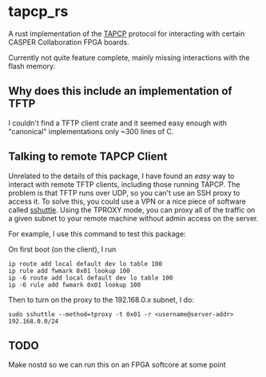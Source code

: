 # tapcp_rs

A rust implementation of the [TAPCP](https://github.com/casper-astro/mlib_devel/blob/m2021a/jasper_library/sw/jam/casper_tapcp.c) protocol for interacting with certain CASPER Collaboration FPGA boards.

Currently not quite feature complete, mainly missing interactions with the flash memory.

## Why does this include an implementation of TFTP

I couldn't find a TFTP client crate and it seemed easy enough with "canonical" implementations only ~300 lines of C.

## Talking to remote TAPCP Client

Unrelated to the details of this package, I have found an *easy* way to interact with remote TFTP clients, including those running TAPCP. The problem is that TFTP runs over UDP, so you can't use an SSH proxy to access it. To solve this, you could use a VPN or a nice piece of software called [sshuttle](https://github.com/sshuttle/sshuttle). Using the TPROXY mode, you can proxy all of the traffic on a given subnet to your remote machine without admin access on the server.

For example, I use this command to test this package:

On first boot (on the client), I run
```shell
ip route add local default dev lo table 100
ip rule add fwmark 0x01 lookup 100
ip -6 route add local default dev lo table 100
ip -6 rule add fwmark 0x01 lookup 100
```

Then to turn on the proxy to the 192.168.0.x subnet, I do:

```shell
sudo sshuttle --method=tproxy -t 0x01 -r <username@server-addr> 192.168.0.0/24
```

## TODO

Make nostd so we can run this on an FPGA softcore at some point